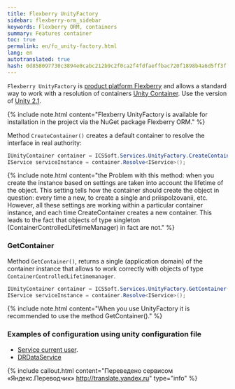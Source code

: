 ```yaml
---
title: Flexberry UnityFactory
sidebar: flexberry-orm_sidebar
keywords: Flexberry ORM, containers
summary: Features container
toc: true
permalink: en/fo_unity-factory.html
lang: en
autotranslated: true
hash: 0d858097730c3894e0cabc212b9c2f0ca2f4fdfaeffbac720f1898b4a6d5ff3f
---
```


`Flexberry UnityFactory` is [product platform Flexberry](fp_landing_page.html) and allows a standard way to work with a resolution of containers [Unity Container](https://msdn.microsoft.com/en-us/library/ff647202.aspx). Use the version of [Unity 2.1](https://msdn.microsoft.com/en-us/library/hh237493.aspx).

{% include note.html content="Flexberry UnityFactory is available for installation in the project via the NuGet package Flexberry ORM." %}

Method `CreateContainer()` creates a default container to resolve the interface in real authority:

```csharp
IUnityContainer container = ICSSoft.Services.UnityFactory.CreateContainer();
IService serviceInstance = container.Resolve<IService>();
```

{% include note.html content="the Problem with this method: when you create the instance based on settings are taken into account the lifetime of the object. This setting tells how the container should create the object in question: every time a new, to create a single and priispolzovanii, etc. However, all these settings are working within a particular container instance, and each time CreateContainer creates a new container. This leads to the fact that objects of type singleton (ContainerControlledLifetimeManager) in fact are not." %}

### GetContainer

Method `GetContainer()`, returns a single (application domain) of the container instance that allows to work correctly with objects of type `ContainerControlledLifetimemanager`.

``` csharp
IUnityContainer container = ICSSoft.Services.UnityFactory.GetContainer();
IService serviceInstance = container.Resolve<IService>();
```

{% include note.html content="When you use UnityFactory it is recommended to use the method GetContainer()." %}


### Examples of configuration using unity configuration file

* [Service current user](fo_current-user-service.html).
* [DRDataService](fo_dr-data-service.html)



{% include callout.html content="Переведено сервисом «Яндекс.Переводчик» <http://translate.yandex.ru>" type="info" %}